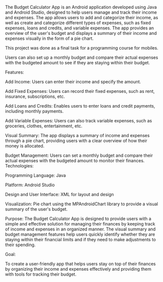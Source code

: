 The Budget Calculator App is an Android application developed using Java and Android Studio, designed to help users manage and track their income and expenses. The app allows users to add and categorize their income, as well as create and categorize different types of expenses, such as fixed expenses, loans and credits, and variable expenses. The app provides an overview of the user's budget and displays a summary of their income and expenses visually in the form of a pie chart.

This project was done as a final task for a programming course for mobiles.

Users can also set up a monthly budget and compare their actual expenses with the budgeted amount to see if they are staying within their budget.

Features:

Add Income: Users can enter their income and specify the amount.

Add Fixed Expenses: Users can record their fixed expenses, such as rent, insurance, subscriptions, etc.

Add Loans and Credits: Enables users to enter loans and credit payments, including monthly payments.

Add Variable Expenses: Users can also track variable expenses, such as groceries, clothes, entertainment, etc.

Visual Summary: The app displays a summary of income and expenses through a pie chart, providing users with a clear overview of how their money is allocated.

Budget Management: Users can set a monthly budget and compare their actual expenses with the budgeted amount to monitor their finances.
Technologies:

Programming Language: Java

Platform: Android Studio

Design and User Interface: XML for layout and design

Visualization: Pie chart using the MPAndroidChart library to provide a visual summary of the user's budget.

Purpose: The Budget Calculator App is designed to provide users with a simple and effective solution for managing their finances by keeping track of income and expenses in an organized manner. The visual summary and budget management features help users quickly identify whether they are staying within their financial limits and if they need to make adjustments to their spending.

Goal:

To create a user-friendly app that helps users stay on top of their finances by organizing their income and expenses effectively and providing them with tools for tracking their budget.
